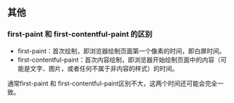 ## 其他

### first-paint 和 first-contentful-paint 的区别

- first-paint：首次绘制，即浏览器绘制页面第一个像素的时间，即白屏时间。
- first-contentful-paint：首次内容绘制，即浏览器开始绘制页面中的内容（可能是文字、图片，或者任何不属于非内容的样式）的时间。

通常first-paint 和 first-contentful-paint区别不大，这两个时间还可能会完全一致。